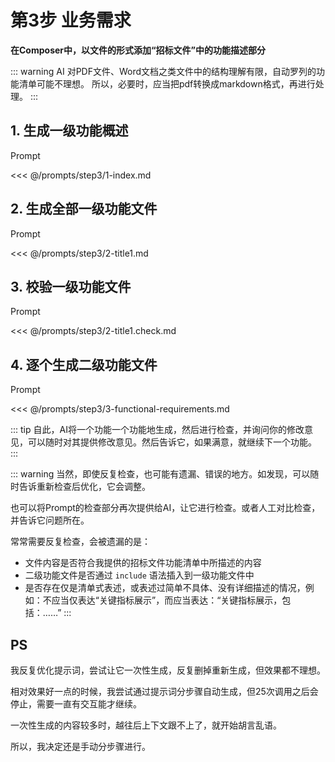 # 第3步 业务需求

**在Composer中，以文件的形式添加“招标文件”中的功能描述部分**

::: warning
AI 对PDF文件、Word文档之类文件中的结构理解有限，自动罗列的功能清单可能不理想。
所以，必要时，应当把pdf转换成markdown格式，再进行处理。
:::

## 1. 生成一级功能概述

Prompt

<<< @/prompts/step3/1-index.md

## 2. 生成全部一级功能文件    

Prompt

<<< @/prompts/step3/2-title1.md

## 3. 校验一级功能文件

Prompt

<<< @/prompts/step3/2-title1.check.md

## 4. 逐个生成二级功能文件

Prompt

<<< @/prompts/step3/3-functional-requirements.md

::: tip
自此，AI将一个功能一个功能地生成，然后进行检查，并询问你的修改意见，可以随时对其提供修改意见。然后告诉它，如果满意，就继续下一个功能。
:::

::: warning
当然，即使反复检查，也可能有遗漏、错误的地方。如发现，可以随时告诉重新检查后优化，它会调整。

也可以将Prompt的检查部分再次提供给AI，让它进行检查。或者人工对比检查，并告诉它问题所在。

常常需要反复检查，会被遗漏的是：
- 文件内容是否符合我提供的招标文件功能清单中所描述的内容
- 二级功能文件是否通过 `include` 语法插入到一级功能文件中
- 是否存在仅是清单式表述，或表述过简单不具体、没有详细描述的情况，例如：不应当仅表达“关键指标展示”，而应当表达：“关键指标展示，包括：……”
:::

## PS

我反复优化提示词，尝试让它一次性生成，反复删掉重新生成，但效果都不理想。

相对效果好一点的时候，我尝试通过提示词分步骤自动生成，但25次调用之后会停止，需要一直有交互能才继续。

一次性生成的内容较多时，越往后上下文跟不上了，就开始胡言乱语。

所以，我决定还是手动分步骤进行。